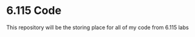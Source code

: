 6.115 Code
==========

This repository will be the storing place for all of my code from 6.115 labs
